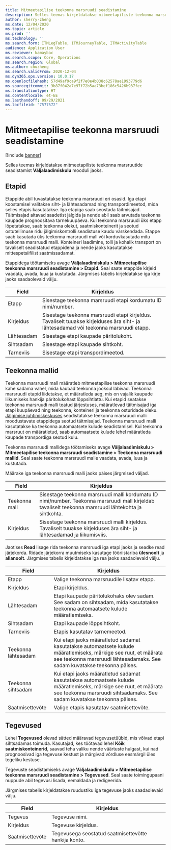 ```yaml
---
title: Mitmeetapilise teekonna marsruudi seadistamine
description: Selles teemas kirjeldatakse mitmeetapiliste teekonna marsruutide seadistamist Väljalaadimiskulu mooduli jaoks.
author: sherry-zheng
ms.date: 12/04/2020
ms.topic: article
ms.prod: ''
ms.technology: ''
ms.search.form: ITMLegTable, ITMJourneyTable, ITMActivityTable
audience: Application User
ms.reviewer: kamaybac
ms.search.scope: Core, Operations
ms.search.region: Global
ms.author: chuzheng
ms.search.validFrom: 2020-12-04
ms.dyn365.ops.version: 10.0.17
ms.openlocfilehash: 57d49af9ca9f2f7e0e4b038c62578ae1993779d6
ms.sourcegitcommit: 3b87f042a7e97f72b5aa73bef186c5426b937fec
ms.translationtype: HT
ms.contentlocale: et-EE
ms.lasthandoff: 09/29/2021
ms.locfileid: "7577572"
---
```

# <a name="multi-leg-journey-setup"></a>Mitmeetapilise teekonna marsruudi seadistamine

[!include [banner](../../includes/banner.md)]

Selles teemas kirjeldatakse mitmeetapiliste teekonna marsruutide seadistamist **Väljalaadimiskulu** mooduli jaoks.

## <a name="legs"></a>Etapid

Etappide abil tuvastatakse teekonna marsruudi eri osasid. Iga etapi koostamisel valitakse siht- ja lähtesadamad ning transpordimeetod, mida selles etapis kasutatakse. Iga etapiga saab seostada täitmisajad. Täitmisajad aitavad saadetist jälgida ja nende abil saab arvutada teekonna kaupade prognoositava tarnekuupäeva. Kui teekonna marsruudi üks etapp lõpetatakse, saab teekonna olekut, saatmiskonteinerit ja seotud ostutellimuse ridu jälgimiskontrolli seadistuse kaudu värskendada. Etappe saab kasutada üks teekonna marsruudi mall või korduvkasutada mitu teekonna marsruudi malli. Konteineri laadimine, tolli ja kohalik transport on tavaliselt seadistatud etappidena ja nende jaoks kasutatakse mittespetsiifilist saatmissadamat.

Etappidega töötamiseks avage **Väljalaadimiskulu \> Mitmeetapilise teekonna marsruudi seadistamine \> Etapid**. Seal saate etappide kirjeid vaadata, avada, luua ja kustutada. Järgmises tabelis kirjeldatakse iga kirje jaoks saadaolevaid välju.

| Field | Kirjeldus |
|---|---|
| Etapp | Sisestage teekonna marsruudi etapi kordumatu ID nimi/number. |
| Kirjeldus | Sisestage teekonna marsruudi etapi kirjeldus. Tavaliselt tuuakse kirjelduses ära siht- ja lähtesadamad või teekonna marsruudi etapp. |
| Lähtesadam | Sisestage etapi kaupade päritolukoht. |
| Sihtsadam | Sisestage etapi kaupade sihtkoht. |
| Tarneviis | Sisestage etapi transpordimeetod. |

## <a name="journey-templates"></a>Teekonna mallid

Teekonna marsruudi mall määratleb mitmeetapilise teekonna marsruudi kahe sadama vahel, mida kaubad teekonna jooksul läbivad. Teekonna marsruudi etapid liidetakse, et määratleda aeg, mis on vajalik kaupade liikumiseks hankija päritolukohast lõppsihtlattu. Kui etapid seatakse teekonna marsruudi malli teatud järjestuses, määratlevad täitmisajad iga etapi kuupäevad ning teekonna, konteineri ja teekonna osturidade oleku. [Jälgimise juhtimiskeskuses](delivery-information-setup.md) seadistatakse teekonna marsruudi malli moodustavate etappidega seotud täitmisajad. Teekonna marsruudi malli kasutatakse ka teekonna automaatsete kulude seadistamisel. Kui teekonna marsruut on määratletud, saab automaatsete kulude lehel määratleda kaupade transpordiga seotud kulu.

Teekonna marsruudi mallidega töötamiseks avage **Väljalaadimiskulu \> Mitmeetapilise teekonna marsruudi seadistamine \> Teekonna marsruudi mallid**. Seal saate teekonna marsruudi malle vaadata, avada, luua ja kustutada.

Määrake iga teekonna marsruudi malli jaoks päises järgmised väljad.

| Field | Kirjeldus |
|---|---|
| Teekonna mall | Sisestage teekonna marsruudi malli kordumatu ID nimi/number. Teekonna marsruudi mall kirjeldab tavaliselt teekonna marsruudi lähtekohta ja sihtkohta. |
| Kirjeldus | Sisestage teekonna marsruudi malli kirjeldus. Tavaliselt tuuakse kirjelduses ära siht- ja lähtesadamad ja liikumisviis. |

Jaotises **Read** lisage rida teekonna marsruudi iga etapi jaoks ja seadke read järjekorda. Ridade järjekorra muutmiseks kasutage tööriistariba **ülesnoolt** ja **allanoolt**. Järgmises tabelis kirjeldatakse iga rea jaoks saadaolevaid välju.

| Field | Kirjeldus |
|---|---|
| Etapp | Valige teekonna marsruudile lisatav etapp. |
| Kirjeldus | Etapi kirjeldus. |
| Lähtesadam | Etapi kaupade päritolukohaks olev sadam. See sadam on sihtsadam, mida kasutatakse teekonna automaatsete kulude määratlemiseks. |
| Sihtsadam | Etapi kaupade lõppsihtkoht. |
| Tarneviis | Etapis kasutatav tarnemeetod. |
| Teekonna lähtesadam | Kui etapi jaoks määratletud sadamat kasutatakse automaatsete kulude määratlemiseks, märkige see ruut, et määrata see teekonna marsruudi lähtesadamaks. See sadam kuvatakse teekonna päises. |
| Teekonna sihtsadam | Kui etapi jaoks määratletud sadamat kasutatakse automaatsete kulude määratlemiseks, märkige see ruut, et määrata see teekonna marsruudi sihtsadamaks. See sadam kuvatakse teekonna päises. |
| Saatmisettevõte | Valige etapis kasutatav saatmisettevõte. |

## <a name="activities"></a>Tegevused

Lehel **Tegevused** olevad sätted määravad tegevusetüübid, mis võivad etapi sihtsadamas toimuda. Kasutajad, kes töötavad lehel **Kõik saatmiskonteinerid**, saavad teha valiku nende väärtuste hulgast, kui nad prognoosivad iga tegevuse kestust ja märgivad võrdluse eesmärgil üles tegeliku kestuse.

Tegevuste seadistamiseks avage **Väljalaadimiskulu \> Mitmeetapilise teekonna marsruudi seadistamine \> Tegevused**. Seal saate toimingupaani nuppude abil tegevusi lisada, eemaldada ja redigeerida.

Järgmises tabelis kirjeldatakse ruudustiku iga tegevuse jaoks saadaolevaid välju.

| Field | Kirjeldus |
|---|---|
| Tegevus | Tegevuse nimi. |
| Kirjeldus | Tegevuse kirjeldus. |
| Saatmisettevõte | Tegevusega seostatud saatmisettevõtte hankija konto. |
